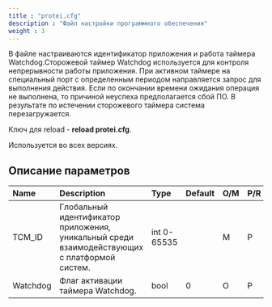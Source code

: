 ```yaml
---
title : "protei.cfg"
description : "Файл настройки программного обеспечения"
weight : 3
---
```

В файле настраиваются идентификатор приложения и работа таймера Watchdog.Сторожевой таймер Watchdog используется для контроля непрерывности работы приложения. При активном таймере на специальный порт с определенным периодом направляется запрос для выполнения действия. Если по окончании времени ожидания операция не выполнена, то причиной неуспеха предполагается сбой ПО. В результате по истечении сторожевого таймера система перезагружается.

Ключ для reload - **reload protei.cfg**.

Используется во всех версиях.
## Описание параметров
|Name|Description|Type|Default|O/M|P/R|Version|
|:---|:----------|:---|:------|:--|:--|:------|
|TCM_ID|Глобальный идентификатор приложения, уникальный среди взаимодействующих с платформой систем.|int 0-65535||M|P||
|Watchdog|Флаг активации таймера Watchdog.|bool|0|O|P||
